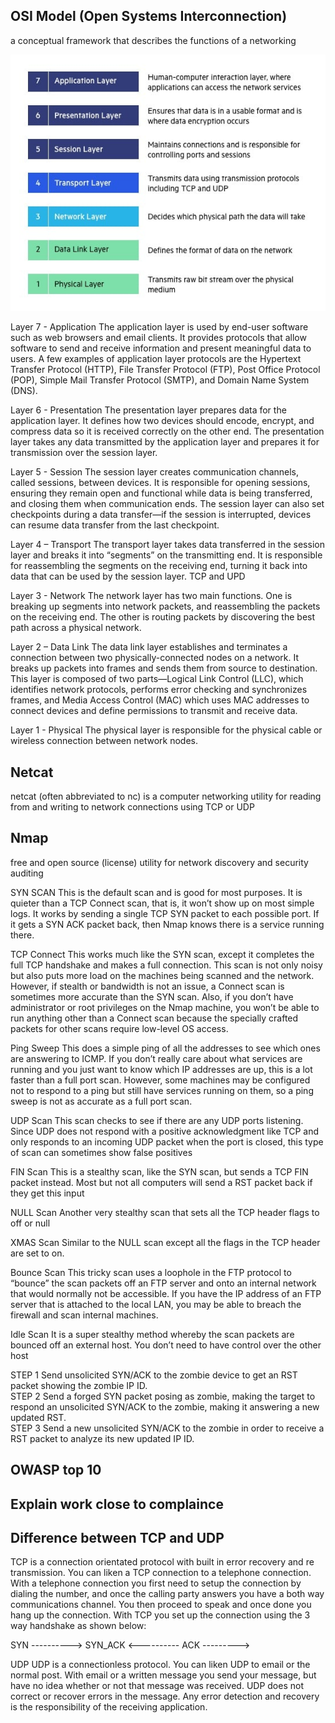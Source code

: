 ## OSI Model (Open Systems Interconnection)

a conceptual framework that describes the functions of a networking

![OSI](OSI.jpg)

Layer 7 - Application
The application layer is used by end-user software such as web browsers and email clients. It provides protocols that allow software to send and receive information and present meaningful data to users.
A few examples of application layer protocols are the Hypertext Transfer Protocol (HTTP), File Transfer Protocol (FTP), Post Office Protocol (POP), Simple Mail Transfer Protocol (SMTP), and Domain Name System (DNS).

Layer 6 - Presentation
The presentation layer prepares data for the application layer. It defines how two devices should encode, encrypt, and compress data so it is received correctly on the other end. The presentation layer takes any data transmitted by the application layer and prepares it for transmission over the session layer.

Layer 5 - Session
The session layer creates communication channels, called sessions, between devices. It is responsible for opening sessions, ensuring they remain open and functional while data is being transferred, and closing them when communication ends. The session layer can also set checkpoints during a data transfer—if the session is interrupted, devices can resume data transfer from the last checkpoint.

Layer 4 – Transport
The transport layer takes data transferred in the session layer and breaks it into “segments” on the transmitting end. It is responsible for reassembling the segments on the receiving end, turning it back into data that can be used by the session layer.
TCP and UPD

Layer 3 - Network
The network layer has two main functions. One is breaking up segments into network packets, and reassembling the packets on the receiving end. The other is routing packets by discovering the best path across a physical network.

Layer 2 – Data Link
The data link layer establishes and terminates a connection between two physically-connected nodes on a network. It breaks up packets into frames and sends them from source to destination.
This layer is composed of two parts—Logical Link Control (LLC), which identifies network protocols, performs error checking and synchronizes frames, and Media Access Control (MAC) which uses MAC addresses to connect devices and define permissions to transmit and receive data.

Layer 1 - Physical
The physical layer is responsible for the physical cable or wireless connection between network nodes. 

## Netcat
netcat (often abbreviated to nc) is a computer networking utility for reading from and writing to network connections using TCP or UDP

## Nmap
free and open source (license) utility for network discovery and security auditing

SYN SCAN
This is the default scan and is good for most purposes. It is quieter than a TCP Connect scan, that is, it won’t show up on most simple logs. It works by sending a single TCP SYN packet to each possible port. If it gets a SYN ACK packet back, then Nmap knows there is a service running there.

TCP Connect
This works much like the SYN scan, except it completes the full TCP handshake and makes a full connection. This scan is not only noisy but also puts more load on the machines being scanned and the network. However, if stealth or bandwidth is not an issue, a Connect scan is sometimes more accurate than the SYN scan. Also, if you don’t have administrator or root privileges on the Nmap machine, you won’t be able to run anything other than a Connect scan because the specially crafted packets for other scans require low-level OS access.

Ping Sweep
This does a simple ping of all the addresses to see which ones are answering to ICMP. If you don’t really care about what services are running and you just want to know which IP addresses are up, this is a lot faster than a full port scan. However, some machines may be configured not to respond to a ping but still have services running on them, so a ping sweep is not as accurate as a full port scan.

UDP Scan
This scan checks to see if there are any UDP ports listening. Since UDP does not respond with a positive acknowledgment like TCP and only responds to an incoming UDP packet when the port is closed, this type of scan can sometimes show false positives

FIN Scan
This is a stealthy scan, like the SYN scan, but sends a TCP FIN packet instead. Most but not all computers will send a RST packet back if they
get this input

NULL Scan
Another very stealthy scan that sets all the TCP header flags to off or null

XMAS Scan
Similar to the NULL scan except all the flags in the TCP header are set to on.

Bounce Scan
This tricky scan uses a loophole in the FTP protocol to “bounce” the scan packets off an FTP server and onto an internal network that would normally not be accessible. If you have the IP address of an FTP server that is attached to the local LAN, you may be able to breach the firewall and scan internal machines.

Idle Scan
It is a super stealthy method whereby the scan packets are bounced off an external host. You don’t need to have control over the other host

STEP 1
Send unsolicited SYN/ACK to the zombie device to get an RST packet showing the zombie IP ID.	
STEP 2
Send a forged SYN packet posing as zombie, making the target to respond an unsolicited SYN/ACK to the zombie, making it answering a new updated RST.	
STEP 3
Send a new unsolicited SYN/ACK to the zombie in order to receive a RST packet to analyze its new updated IP ID.

## OWASP top 10

## Explain work close to complaince

## Difference between TCP and UDP

TCP is a connection orientated protocol with built in error recovery and re transmission.
You can liken a TCP connection to a telephone connection.
With a telephone connection you first need to setup the connection by dialing the number, and once the calling party answers you have a both way communications channel.
You then proceed to speak and once done you hang up the connection.
With TCP you set up the connection using the 3 way handshake as shown below:

SYN
---------->
SYN_ACK
<----------
ACK
--------->

UDP
UDP is a connectionless protocol.
You can liken UDP to email or the normal post.
With email or a written message you send your message, but have no idea whether or not that message was received.
UDP does not correct or recover errors in the message. Any error detection and recovery is the responsibility of the receiving application.
